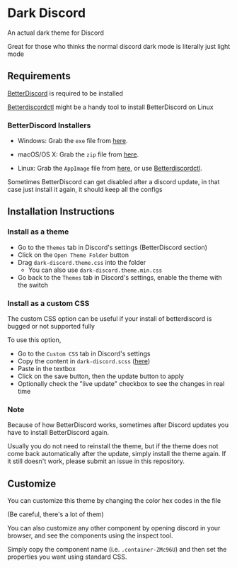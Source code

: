 # Dark Discord
An actual dark theme for Discord

Great for those who thinks the normal discord dark mode is literally just light mode

## Requirements

[BetterDiscord](https://github.com/BetterDiscord/BetterDiscord) is required to be installed

[Betterdiscordctl](https://github.com/bb010g/betterdiscordctl) might be a handy tool to install BetterDiscord on Linux

### BetterDiscord Installers

- Windows:
Grab the `exe` file from [here](https://github.com/BetterDiscord/Installer/releases/latest/download/BetterDiscord-Windows.exe).

- macOS/OS X:
Grab the `zip` file from [here](https://github.com/BetterDiscord/Installer/releases/latest/download/BetterDiscord-Mac.zip).

- Linux:
Grab the `AppImage` file from [here](https://github.com/BetterDiscord/Installer/releases/latest/download/BetterDiscord-Linux.AppImage), or use [Betterdiscordctl](https://github.com/bb010g/betterdiscordctl).

Sometimes BetterDiscord can get disabled after a discord update, in that case just install it again, it should keep all the configs

## Installation Instructions

### Install as a theme

- Go to the `Themes` tab in Discord's settings (BetterDiscord section)
- Click on the `Open Theme Folder` button
- Drag `dark-discord.theme.css` into the folder
  - You can also use `dark-discord.theme.min.css`
- Go back to the `Themes` tab in Discord's settings, enable the theme with the switch

### Install as a custom CSS

The custom CSS option can be useful if your install of betterdiscord is bugged or not supported fully

To use this option,

- Go to the `Custom CSS` tab in Discord's settings
- Copy the content in `dark-discord.scss` ([here](https://raw.githubusercontent.com/Shuzhengz/dark-discord/main/dark-discord.scss))
- Paste in the textbox
- Click on the save button, then the update button to apply
- Optionally check the "live update" checkbox to see the changes in real time

### Note

Because of how BetterDiscord works, sometimes after Discord updates you have to install BetterDiscord again.

Usually you do not need to reinstall the theme, but if the theme does not come back automatically after the update, simply install the theme again. 
If it still doesn't work, please submit an issue in this repository.


## Customize

You can customize this theme by changing the color hex codes in the file

(Be careful, there's a lot of them)

You can also customize any other component by opening discord in your browser, and see the components using the inspect tool.

Simply copy the component name (i.e. `.container-ZMc96U`) and then set the properties you want using standard CSS.
